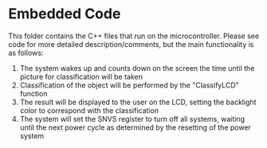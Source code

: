 # Embedded Code
This folder contains the C++ files that run on the microcontroller. Please see code for more detailed description/comments, but the main functionality is as follows:

1. The system wakes up and counts down on the screen the time until the picture for classification will be taken
2. Classification of the object will be performed by the "ClassifyLCD" function
3. The result will be displayed to the user on the LCD, setting the backlight color to correspond with the classification
4. The system will set the SNVS register to turn off all systems, waiting until the next power cycle as determined by the resetting of the power system
